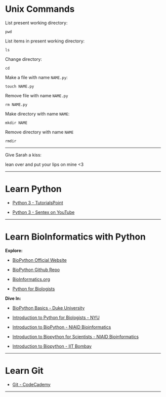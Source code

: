 # Unix Commands

List present working directory:

	pwd

List items in present working directory:

	ls

Change directory:

	cd

Make a file with name `NAME.py`:

	touch NAME.py

Remove file with name `NAME.py`

	rm NAME.py

Make directory with name `NAME`:

	mkdir NAME

Remove directory with name `NAME`

	rmdir

---

Give Sarah a kiss:

lean over and put your lips on mine <3

---

# Learn Python

 - [Python 3 - TutorialsPoint](https://www.tutorialspoint.com/python3/)

 - [Python 3 - Sentex on YouTube](https://www.youtube.com/playlist?list=PLQVvvaa0QuDe8XSftW-RAxdo6OmaeL85M)

---

# Learn BioInformatics with Python

**Explore:**

 - [BioPython Official Website](http://biopython.org/)

 - [BioPython Github Repo](https://github.com/biopython/biopython)

 - [BioInformatics.org](http://www.bioinformatics.org/bradstuff/bp/tut/Tutorial002.html)

 - [Python for Biologists](http://pythonforbiologists.com/index.php/applied-python-for-biologists/applied-python-4/)

**Dive In:**

 - [BioPython Basics - Duke University](http://people.duke.edu/~ccc14/pcfb/biopython/BiopythonBasics.html)

 - [Introduction to Python for Biologists - NYU](https://www.youtube.com/watch?v=l8wLaoEGbUI)

 - [Introduction to BioPython - NIAID Bioinformatics](https://www.youtube.com/watch?v=r66YCsA4YqM)

 - [Introduction to Biopython for Scientists - NIAID Bioinformatics](https://www.youtube.com/watch?v=2JMfq-xiFb8&t=0s)

 - [Introduction to Biopython - IIT Bombay](https://www.youtube.com/watch?v=t0Z0FP8t0_4)

---

# Learn Git

 - [Git - CodeCademy](https://www.codecademy.com/learn/learn-git)

---
